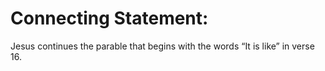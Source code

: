# Connecting Statement:

Jesus continues the parable that begins with the words “It is like” in verse 16.